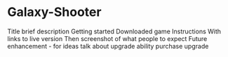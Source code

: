 # Galaxy-Shooter

Title brief 
description 
Getting started
Downloaded game 
Instructions 
	With links to live version
Then screenshot of what people to expect 
Future enhancement - for ideas
	talk about upgrade 
	ability purchase upgrade 
